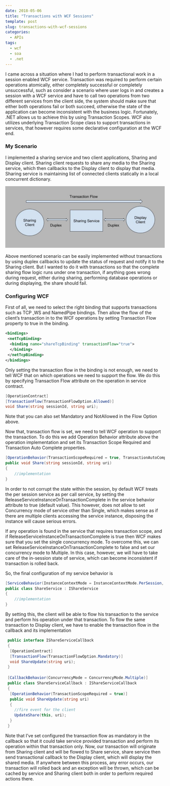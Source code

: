 ```yaml
---
date: 2018-05-06
title: "Transactions with WCF Sessions"
template: post
slug: transactions-with-wcf-sessions
categories:
  - APIs
tags:
  - wcf
  - soa
  - .net
---
```


I came across a situation where I had to perform transactional work in a session enabled WCF service. Transaction was required to perform certain operations atomically, either completely successful or completely unsuccessful, such as consider a scenario where user logs in and creates a session with a WCF service and have to call two operations from two different services from the client side, the system should make sure that either both operations fail or both succeed, otherwise the state of the application can become inconsistent with the business logic. Fortunately, .NET allows us to achieve this by using Transaction Scopes. WCF also utilizes underlying Transaction Scope class to support transactions in services, that however requires some declarative configuration at the WCF end.

### My Scenario

I implemented a sharing service and two client applications, Sharing and Display client. Sharing client requests to share any media to the Sharing service, which then callbacks to the Display client to display that media. Sharing service is maintaining list of connected clients statically in a local concurrent dictionary.

![](../images/wcf-transactions.png)

Above mentioned scenario can be easily implemented without transactions by using duplex callbacks to update the status of request and notify it to the Sharing client. But I wanted to do it with transactions so that the complete sharing flow logic runs under one transaction, if anything goes wrong during request, either during sharing, performing database operations or during displaying, the share should fail.

### Configuring WCF

First of all, we need to select the right binding that supports transactions such as TCP ,WS and NamedPipe bindings. Then allow the flow of the client’s transaction in to the WCF operations by setting Transaction Flow property to true in the binding.

```xml
<bindings>
 <netTcpBinding>
  <binding name="shareTcpBinding" transactionFlow="true">
  </binding>
 </netTcpBinding>
</bindings>
```

Only setting the transaction flow in the binding is not enough, we need to tell WCF that on which operations we need to support the flow. We do this by specifying Transaction Flow attribute on the operation in service contract.

```csharp
[OperationContract]
[TransactionFlow(TransactionFlowOption.Allowed)]
void Share(string sessionId, string uri);
```

Note that you can also set Mandatory and NotAllowed in the Flow Option above.

Now that, transaction flow is set, we need to tell WCF operation to support the transaction. To do this we add Operation Behavior attribute above the operation implementation and set its Transaction Scope Required and Transaction Auto Complete properties.

```csharp
[OperationBehavior(TransactionScopeRequired = true, TransactionAutoComplete = true)]
public void Share(string sessionId, string uri)
{
    //implementation
}
```

In order to not corrupt the state within the session, by default WCF treats the per session service as per call service, by setting the ReleaseServiceInstanceOnTransactionComplete in the service behavior attribute to true (default value). This however, does not allow to set Concurrency mode of service other than Single, which makes sense as if there are multiple clients accessing the service instance, disposing the instance will cause serious errors.

If any operation is found in the service that requires transaction scope, and if ReleaseServiceInstanceOnTransactionComplete is true then WCF makes sure that you set the single concurrency mode. To overcome this, we can set ReleaseServiceInstanceOnTransactionComplete to false and set our concurrency mode to Multiple. In this case, however, we will have to take care of the in-session state of service, which can become inconsistent if transaction is rolled back.

So, the final configuration of my service behavior is

```csharp
[ServiceBehavior(InstanceContextMode = InstanceContextMode.PerSession, ConcurrencyMode = ConcurrencyMode.Multiple, ReleaseServiceInstanceOnTransactionComplete = false)]
public class ShareService : IShareService
{
    //implementation
}
```

By setting this, the client will be able to flow his transaction to the service and perform his operation under that transaction. To flow the same transaction to Display client, we have to enable the transaction flow in the callback and its implementation

```csharp
 public interface IShareServiceCallback
 {
  [OperationContract]
  [TransactionFlow(TransactionFlowOption.Mandatory)]
  void ShareUpdate(string uri);
 }

 [CallbackBehavior(ConcurrencyMode = ConcurrencyMode.Multiple)]
 public class ShareServiceCallback : IShareServiceCallback
 {
  [OperationBehavior(TransactionScopeRequired = true)]
  public void ShareUpdate(string uri)
  {
    //fire event for the client
    UpdateShare(this, uri);
  }
 }
```

Note that I’ve set configured the transaction flow as mandatory in the callback so that it could take service provided transaction and perform its operation within that transaction only. Now, our transaction will originate from Sharing client and will be flowed to Share service, share service then send transactional callback to the Display client, which will display the shared media. If anywhere between this process, any error occurs, our transaction will rolled back and an exception will be thrown, which can be cached by service and Sharing client both in order to perform required actions there.
